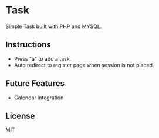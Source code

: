 # Task
Simple Task built with PHP and MYSQL.

## Instructions
- Press "a" to add a task.
- Auto redirect to register page when session is not placed.

## Future Features
- Calendar integration

## License
MIT